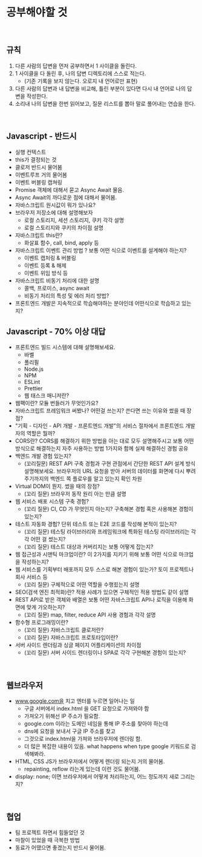 # 공부해야할 것

<br/>

## 규칙

1. 다른 사람의 답변을 먼저 공부하면서 1 사이클을 돌린다.
2. 1 사이클을 다 돌린 후, 나의 답변 디렉토리에 스스로 적는다.
   - (기존 기록을 보지 않는다. 오로지 내 언어로만 표현)
3. 다른 사람의 답변과 내 답변을 비교해, 틀린 부분이 있다면 다시 내 언어로 나의 답변을 작성한다.
4. 소리내 나의 답변을 한번 읽어보고, 질문 리스트를 뽑아 말로 풀어내는 연습을 한다.

<br/>

## Javascript - 반드시

- 실행 컨텍스트
- this가 결정되는 것
- 클로저 반드시 물어봄
- 이벤트루프 거의 물어봄
- 이벤트 버블링 캡쳐링
- Promise 객체에 대해서 묻고 Async Await 물음.
- Async Await의 까다로운 점에 대해서 물어봄.
- 자바스크립트 원시값이 뭐가 있나요?
- 브라우저 저장소에 대해 설명해보자
  - 로컬 스토리지, 세션 스토리지, 쿠키 각각 설명
  - 로컬 스토리지와 쿠키의 차이점 설명
- 자바스크립트 this란?
  - 화살표 함수, call, bind, apply 등
- 자바스크립트 이벤트 관리 방법 ? 보통 어떤 식으로 이벤트를 설계해야 하는지?
  - 이벤트 캡처링 & 버블링
  - 이벤트 등록 & 해제
  - 이벤트 위임 방식 등
- 자바스크립트 비동기 처리에 대한 설명
  - 콜백, 프로미스, async await
  - 비동기 처리의 특성 및 에러 처리 방법?
- 프론트엔드 개발은 지속적으로 학습해야하는 분야인데 어떤식으로 학습하고 있는지?



## Javascript - 70% 이상 대답

- 프론트엔드 빌드 시스템에 대해 설명해보세요.
  - 바벨
  - 폴리필
  - Node.js
  - NPM
  - ESLint
  - Prettier
  - 웹 태스크 매니저란?
- 웹팩이란? 모듈 번들러가 무엇인가요?
- 자바스크립트 프레임워크 써봤나? 어떤걸 쓰는지? 쓴다면 쓰는 이유와 썼을 때 장점?
- "기획 - 디자인 - API 개발 - 프론트엔드 개발"의 서비스 절차에서 프론트엔드 개발자의 역할은 뭘까?
- CORS란? CORS를 해결하기 위한 방법을 아는 대로 모두 설명해주시고 보통 어떤 방식으로 해결하는지 자주 사용하는 방법 1가지와 함께 실제 해결하신 경험 공유
- 백엔드 개발 경험 있는지?
  - (꼬리질문) REST API 구축 경험과 구현 관점에서 간단한 REST API 설계 방식 설명해보세요. 브라우저의 URL 요청을 받아 서버의 데이터를 화면에 다시 뿌려주기까지의 백엔드 쪽 플로우를 알고 있는지 확인 차원
- Virtual DOM이 뭔지. 썼을 때의 장점?
  - (꼬리 질문) 브라우저 동작 원리 아는 만큼 설명
- 웹 서비스 배포 시스템 구축 경험?
  - (꼬리 질문) CI, CD 가 무엇인지 아는지? 구축해본 경험 혹은 사용해본 경험이 있는지?
- 테스트 자동화 경험? 단위 테스트 또는 E2E 코드를 작성해 본적이 있는지?
  - (꼬리 질문) 테스팅 라이브러리와 프레임워크에 특화된 테스팅 라이브러리는 각각 어떤 걸 썼는지?
  - (꼬리 질문) 테스트 대상과 커버리지는 보통 어떻게 잡는지?
- 웹 접근성과 시맨틱 마크업이란? 이 2가지를 지키기 위해 보통 어떤 식으로 마크업을 작성하는지?
- 웹 서비스를 기획부터 배포까지 모두 스스로 해본 경험이 있는가? 토이 프로젝트나 회사 서비스 등
  - (꼬리 질문) 구체적으로 어떤 역할을 수행힜는지 설명
- SEO(검색 엔진 최적화)란? 적용 사례가 있으면 구체적인 적용 방법도 같이 설명
- REST API로 받은 객체와 배열은 보통 어떤 자바스크립트 API나 로직을 이용해 화면에 맞게 가오하는지?
  - (꼬리 질문) map, filter, reduce API 사용 경험과 각각 설명
- 함수형 프로그래밍이란?
  - (꼬리 질문) 자바스크립트 클로저란?
  - (꼬리 질문) 자바스크립트 프로토타입이란?
- 서버 사이드 렌더링과 싱글 페이지 어플리케이션의 차이점
  - (꼬리 질문) 서버 사이드 렌더링이나 SPA로 각각 구현해본 경험이 있는지?

<br/>

## 웹브라우저

- www.google.com을 치고 엔터를 누르면 일어나는 일
  - 구글 서버에서 index.html 을 GET 요청으로 가져와야 함
  - 가져오기 위해선 IP 주소가 필요함.
  - google.com 이라는 도메인 네임을 통해 IP 주소를 찾아야 하는데
  - dns에 요청을 보내서 구글 IP 주소를 찾고
  - 그것으로 index.html을 가져와 브라우저에 렌더링 함.
  - 더 많은 복잡한 내용이 있음. what happens when type google 키워드로 검색해봐라.
- HTML, CSS JS가 브라우저에서 어떻게 렌더링 되는지 거의 물어봄.
  - repainting, reflow 라는게 있는데 이런 것도 물어봄.
- display: none; 이면 브라우저에서 어떻게 처리하는지, 어느 정도까지 새로 그리는지?

<br/>

## 협업

- 팀 프로젝트 하면서 힘들었던 것
- 마찰이 있었을 때 극복한 방법
- 동료가 어땠으면 좋겠는지 반드시 물어봄.